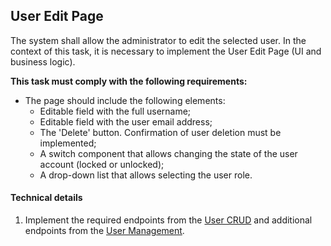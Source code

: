 ## User Edit Page

The system shall allow the administrator to edit the selected user. In the context of this task, it is necessary to implement the User Edit Page (UI and business logic). <br>

**This task must comply with the following requirements:** <br>

  - The page should include the following elements:
    - Editable field with the full username;
    - Editable field with the user email address;
    - The 'Delete' button. Confirmation of user deletion must be implemented;
    - A switch component that allows changing the state of the user account (locked or unlocked);
    - A drop-down list that allows selecting the user role.

#### Technical details

1. Implement the required endpoints from the [User CRUD](requirements/functional-requirements/backend/user-crud.md) and additional endpoints from the [User Management](user-management-endpoints.md).